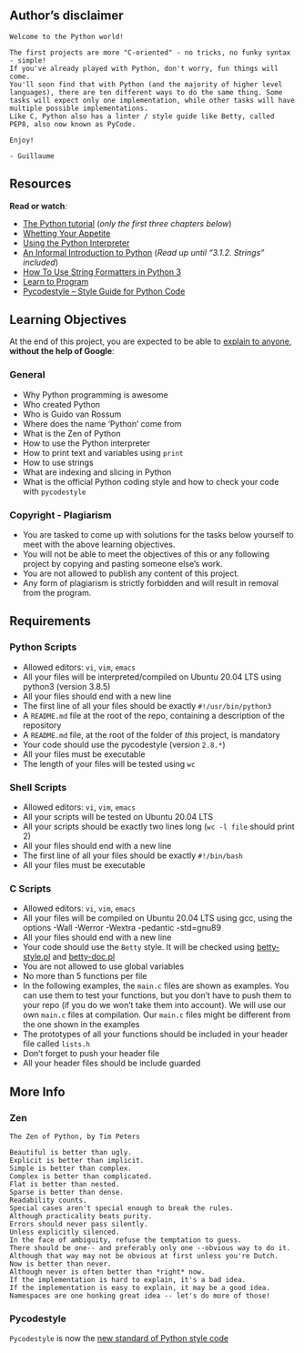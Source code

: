 <div class="panel panel-default" id="project-description">
  <div class="panel-body">
    <p><img src="https://s3.amazonaws.com/intranet-projects-files/holbertonschool-higher-level_programming+/231/48a9fdbd67c84a328a9df9ec8d93b9ac2458ac37721d7d53e51a27fb2bdc5263.jpg" alt="" loading="lazy" style=""></p>

<h2>Author’s disclaimer</h2>

<pre><code>Welcome to the Python world!

The first projects are more "C-oriented" - no tricks, no funky syntax - simple!
If you've already played with Python, don't worry, fun things will come.
You'll soon find that with Python (and the majority of higher level languages), there are ten different ways to do the same thing. Some tasks will expect only one implementation, while other tasks will have multiple possible implementations.
Like C, Python also has a linter / style guide like Betty, called PEP8, also now known as PyCode.

Enjoy!

- Guillaume
</code></pre>

<h2>Resources</h2>

<p><strong>Read or watch</strong>:</p>

<ul>
<li><a href="/rltoken/JsFCs_NBzMAR7-XPAZ9BoA" title="The Python tutorial" target="_blank">The Python tutorial</a> (<em>only the first three chapters below</em>)</li>
<li><a href="/rltoken/kifRlLG2iMX5AZiW8lrCMg" title="Whetting Your Appetite" target="_blank">Whetting Your Appetite</a> </li>
<li><a href="/rltoken/RVpfAuagCo9SdfYeoHd6jg" title="Using the Python Interpreter" target="_blank">Using the Python Interpreter</a> </li>
<li><a href="/rltoken/bVps0ZPWq7qVZ7vc-eJGTw" title="An Informal Introduction to Python" target="_blank">An Informal Introduction to Python</a> (<em>Read up until “3.1.2. Strings” included</em>)</li>
<li><a href="/rltoken/Ju0J8BxkuPX5yKZctyKfsQ" title="How To Use String Formatters in Python 3" target="_blank">How To Use String Formatters in Python 3</a> </li>
<li><a href="/rltoken/szBsJ-Qyig_RrImN7RGlOg" title="Learn to Program" target="_blank">Learn to Program</a> </li>
<li><a href="/rltoken/tgYt-0zVy1T4sDlE9ohxnA" title="Pycodestyle -- Style Guide for Python Code" target="_blank">Pycodestyle – Style Guide for Python Code</a> </li>
</ul>

<h2>Learning Objectives</h2>

<p>At the end of this project, you are expected to be able to <a href="/rltoken/TYWTMEj3W1HhTHqMKu8kWA" title="explain to anyone" target="_blank">explain to anyone</a>, <strong>without the help of Google</strong>:</p>

<h3>General</h3>

<ul>
<li>Why Python programming is awesome</li>
<li>Who created Python</li>
<li>Who is Guido van Rossum</li>
<li>Where does the name ‘Python’ come from</li>
<li>What is the Zen of Python</li>
<li>How to use the Python interpreter</li>
<li>How to print text and variables using <code>print</code></li>
<li>How to use strings</li>
<li>What are indexing and slicing in Python</li>
<li>What is the official Python coding style and how to check your code with <code>pycodestyle</code></li>
</ul>

<h3>Copyright - Plagiarism</h3>

<ul>
<li>You are tasked to come up with solutions for the tasks below yourself to meet with the above learning objectives.</li>
<li>You will not be able to meet the objectives of this or any following project by copying and pasting someone else’s work. </li>
<li>You are not allowed to publish any content of this project.</li>
<li>Any form of plagiarism is strictly forbidden and will result in removal from the program.</li>
</ul>

<h2>Requirements</h2>

<h3>Python Scripts</h3>

<ul>
<li>Allowed editors: <code>vi</code>, <code>vim</code>, <code>emacs</code></li>
<li>All your files will be interpreted/compiled on Ubuntu 20.04 LTS using python3 (version 3.8.5)</li>
<li>All your files should end with a new line</li>
<li>The first line of all your files should be exactly <code>#!/usr/bin/python3</code></li>
<li>A <code>README.md</code> file at the root of the repo, containing a description of the repository</li>
<li>A <code>README.md</code> file, at the root of the folder of <em>this</em> project, is mandatory</li>
<li>Your code should use the pycodestyle (version <code>2.8.*</code>)</li>
<li>All your files must be executable</li>
<li>The length of your files will be tested using <code>wc</code></li>
</ul>

<h3>Shell Scripts</h3>

<ul>
<li>Allowed editors: <code>vi</code>, <code>vim</code>, <code>emacs</code></li>
<li>All your scripts will be tested on Ubuntu 20.04 LTS</li>
<li>All your scripts should be exactly two lines long (<code>wc -l file</code> should print 2)</li>
<li>All your files should end with a new line</li>
<li>The first line of all your files should be exactly <code>#!/bin/bash</code></li>
<li>All your files must be executable</li>
</ul>

<h3>C Scripts</h3>

<ul>
<li>Allowed editors: <code>vi</code>, <code>vim</code>, <code>emacs</code></li>
<li>All your files will be compiled on Ubuntu 20.04 LTS using gcc, using the options -Wall -Werror -Wextra -pedantic -std=gnu89</li>
<li>All your files should end with a new line</li>
<li>Your code should use the <code>Betty</code> style. It will be checked using <a href="https://github.com/alx-tools/Betty/blob/master/betty-style.pl" title="betty-style.pl" target="_blank">betty-style.pl</a> and <a href="https://github.com/alx-tools/Betty/blob/master/betty-doc.pl" title="betty-doc.pl" target="_blank">betty-doc.pl</a></li>
<li>You are not allowed to use global variables</li>
<li>No more than 5 functions per file</li>
<li>In the following examples, the <code>main.c</code> files are shown as examples. You can use them to test your functions, but you don’t have to push them to your repo (if you do we won’t take them into account). We will use our own <code>main.c</code> files at compilation. Our <code>main.c</code> files might be different from the one shown in the examples</li>
<li>The prototypes of all your functions should be included in your header file called <code>lists.h</code></li>
<li>Don’t forget to push your header file</li>
<li>All your header files should be include guarded</li>
</ul>

<h2>More Info</h2>

<h3>Zen</h3>

<pre><code>The Zen of Python, by Tim Peters

Beautiful is better than ugly.
Explicit is better than implicit.
Simple is better than complex.
Complex is better than complicated.
Flat is better than nested.
Sparse is better than dense.
Readability counts.
Special cases aren't special enough to break the rules.
Although practicality beats purity.
Errors should never pass silently.
Unless explicitly silenced.
In the face of ambiguity, refuse the temptation to guess.
There should be one-- and preferably only one --obvious way to do it.
Although that way may not be obvious at first unless you're Dutch.
Now is better than never.
Although never is often better than *right* now.
If the implementation is hard to explain, it's a bad idea.
If the implementation is easy to explain, it may be a good idea.
Namespaces are one honking great idea -- let's do more of those!
</code></pre>

<h3>Pycodestyle</h3>

<p><code>Pycodestyle</code> is now the <a href="/rltoken/UQ25jC6sA5XqZl6ZZIdAaw" title="new standard of Python style code" target="_blank">new standard of Python style code</a></p>

<p><br>
<br>
<img src="https://s3.amazonaws.com/intranet-projects-files/holbertonschool-higher-level_programming+/231/Flyingcircus_2.jpg" alt="" loading="lazy" style=""></p>

  </div>
</div>